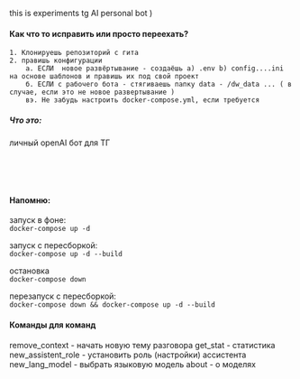 this is experiments tg AI personal bot )

#### Как что то исправить или просто переехать?
    1. Клонируешь репозиторий с гита
    2. правишь конфигурации
        а. ЕСЛИ  новое развёртывание - создаёшь а) .env b) config....ini на основе шаблонов и правишь их под свой проект
        б. ЕСЛИ с рабочего бота - стягиваешь папку data - /dw_data ... ( в случае, если это не новое развертывание )
        вэ. Не забудь настроить docker-compose.yml, если требуется

##### Что это:
личный openAI бот для ТГ

<br><br><br>
#### Напомню:
запуск в фоне:<br>
``` docker-compose up -d ```
 
запуск с пересборкой:<br>
``` docker-compose up -d --build ```

остановка<br>
``` docker-compose down ```

перезапуск с пересборкой:<br>
```docker-compose down && docker-compose up -d --build```

#### Команды для команд

remove_context - начать новую тему разговора
get_stat - статистика
new_assistent_role - установить роль (настройки) ассистента
new_lang_model - выбрать языковую модель
about - о моделях